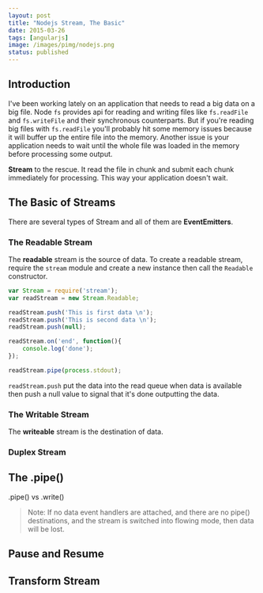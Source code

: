 ```yaml
---
layout: post
title: "Nodejs Stream, The Basic"
date: 2015-03-26
tags: [angularjs]
image: /images/pimg/nodejs.png
status: published
--- 
```


## Introduction
 
I've been working lately on an application that needs to read a big data on a big file. Node ```fs``` provides api for reading and writing files like ```fs.readFile``` and ```fs.writeFile``` and their synchronous counterparts. But if you're reading big files with ```fs.readFile``` you'll probably hit some memory issues because it will buffer up the entire file into the memory. Another issue is your application needs to wait until the whole file was loaded in the memory before processing some output.

**Stream** to the rescue. It read the file in chunk and submit each chunk immediately for processing. This way your application doesn't wait.

## The Basic of Streams

There are several types of Stream and all of them are **EventEmitters**.

### The Readable Stream

The **readable** stream is the source of data. To create a readable stream, require the ```stream``` module and create a new instance then call the ```Readable``` constructor.


~~~javascript
var Stream = require('stream');
var readStream = new Stream.Readable;

readStream.push('This is first data \n'); 
readStream.push('This is second data \n'); 
readStream.push(null);

readStream.on('end', function(){
	console.log('done');
}); 

readStream.pipe(process.stdout); 
~~~

```readStream.push``` put the data into the read queue when data is available then push a null value to signal that it's done outputting the data.

### The Writable Stream

The **writeable** stream is the destination of data.

### Duplex Stream

## The .pipe()

.pipe() vs .write()

> Note: If no data event handlers are attached, and there are no pipe() destinations, and the stream is switched into flowing mode, then data will be lost. 

## Pause and Resume  

## Transform Stream 



